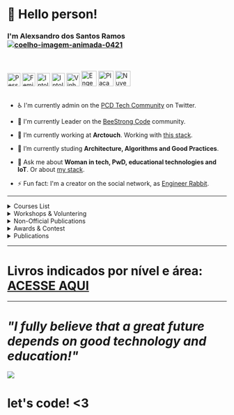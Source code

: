 # 👋 Hello person!
### I'm Alexsandro dos Santos Ramos <a href="https://www.imagensanimadas.com/cat-coelhos-327.htm">  <img src="https://www.imagensanimadas.com/data/media/327/coelho-imagem-animada-0421.gif" border="0" alt="coelho-imagem-animada-0421" /></a>
<br><br>
  <img src="https://cdn.icon-icons.com/icons2/1539/PNG/512/3289564-crippled-person-disabled-person-handicapped-person-hospital-wounded-person_107106.png" border="0" alt="Pessoa com deficiência" height="30" />
<img src="https://cdn-icons-png.flaticon.com/512/1458/1458349.png" border="0" alt="Feminista" height="30" />
<img src="https://img.icons8.com/ios/452/no-gluten.png" border="0" alt="Intolerânte ao Gluten" height="30" />
<img src="https://img.icons8.com/ios/72/non-lactose-food.png" border="0" alt="Intolerânte a lactose" height="30" />
<img src="https://cdn-icons-png.flaticon.com/512/65/65667.png" border="0" alt="Vinho" height="30" />
<img src="https://cdn-icons-png.flaticon.com/512/53/53657.png" border="0" alt="Engenheira" height="35" />
<img src="https://img1.gratispng.com/20180615/qis/kisspng-electronic-engineering-electronics-printed-circuit-pcb-5b23ab69c7dde6.1693969615290642978187.jpg" border="0" alt="Placa de sistemas embarcados" height="35" />
<img src="https://encrypted-tbn0.gstatic.com/images?q=tbn%3AANd9GcSw8u0aPbGeOtNHMC17aBLETfZmkx3fejOfWA&usqp=CAU" border="0" alt="Nuvem de conectividade" height="35" />
<br><br>

- ♿ I'm currently admin on the <a href="https://twitter.com/i/communities/1562276249929539584">PCD Tech Community</a> on Twitter.

- 🐝  I'm currently Leader on the <a href="https://linktr.ee/beestrongcode">BeeStrong Code</a> community.

- 🔭 I’m currently working at **Arctouch**. 
Working with <a href="https://stackshare.io/leticiacoelho/arctouch">this stack</a>.
    
- 🌱 I’m currently studing **Architecture, Algorithms and Good Practices**.
- 💬 Ask me about **Woman in tech, PwD, educational technologies and IoT**. Or about <a href="https://stackshare.io/leticiacoelho/my-stack">my stack</a>.
- ⚡ Fun fact: I'm a creator on the social network, as <a href="https://linktr.ee/engenheira.coelho">Engineer Rabbit</a>.

---- 
<!--START_SECTION:table-->
<details>
<summary>Courses List</summary>


| Course | Place | Hours |
| :---: | :---: | :---: |
| Forum internacional de Software Livre - Internet of Things | Porto Alegre-RS | 60 Hr |
| SBESC - School of Embedded Systems - SBC | João Pessoa-PB | 60 Hr |
| Empretec - Sebrae | Florianópolis-SC | 63 Hr |
| The developers conference - Machine Learning / IOT - GlobalCode | Florianópolis-SC | 33 Hr |
| Introduction to space technologies - INPE | São José dos Campos-SP | 126 Hr |
| Application of Machine Learning Techniques Using R - IFSC | São José-SC | 3 Hr |
| Matlab - IFSC | São José-SC | 66 Hr |
| Hackathon NASA SpaceApps | Florianópolis-SC | 22Hr |
| React Professional| Udemy | 21 Hr |
| Spark AR| Meta official | 8 Hr |

</details>
<details>
<summary>Workshops & Voluntering</summary>


| Role | Topic | Place | Year |
| :---: | :---: | :---: | :---: |
| Teacher | Workshop Arduino - basic | São José-SC | 2015 ~ 2016 |
| Speaker | Workshop Business model canvas - basic | São José-SC | 2016 |
| Teacher | Django Girls | Florianópolis-SC | 2016 |
| Speaker | Brainstorming - basic| São José-SC | 2017 |
| Organizing committee | The developers Conference | Florianópolis-SC | 2017 |
| Teacher | Tia Portal V15 Siemens - For SENAI teachers | Vitória da Conquista-BA | 2018 |
| Mentor Tech & Business | Hackathon Agroup |  Cuiabá, MT | 2019 |
| Mentor Tech & Business | Startup Weekend Woman | Florianópolis-SC | 2019 |
| Speaker | ENTIDV | Florianópolis-SC | 2019 |
| Technical Mentor | Conecta Startup Brazil | Online | 2020 |
| Speaker | O triângulo invertido do front-end | Online - The developers Conference| 2021 |
| Speaker | Desmistificando o Tecniquês | Online - The developers Conference| 2021 |  
| Speaker | [Processos seletivos na área tech: Por onde começar?](https://www.youtube.com/watch?v=gO924Rrj3E0&t=79s) | Online - Google Developers Group| 2021 |
| Speaker | [Entendendo os impostores que dificultam os testes unitários](https://www.youtube.com/watch?v=V-uFjvcbbA0) | Online - Womakers Code| 2021 |  
| Speaker | [Como é trabalhar em uma empresa americana e falar inglês no dia-a-dia?](https://www.youtube.com/watch?v=BR4oQnGC40I) | Online - ArcTouch| 2021 |  
| Speaker | [Programação inclusiva: Como garantir resultados amigaveis para pessoas que usam ferramentas assistivas?](https://www.youtube.com/watch?v=IGAR0-0xjhg) | Online - ArcTouch| 2021 |
| Speaker | [Inclusão e diversidade na tecnologia](https://www.youtube.com/watch?v=KLVaVM67sfo) | Online - Data Master| 2021 |
| Speaker | [Ferramentas e dicas para arrasar no mercado de trabalho](https://www.youtube.com/watch?v=7LqlBbJjFLo&t=143s) | Online - Elas Computação| 2022 |  
| Speaker | [Mulheres que fazem a diferença](https://www.youtube.com/watch?v=yr7xTwOnJmE) | Online - O matuto programador| 2022 |
| Organizing committee and speaker | Wonder Tech - Dev brazillian community | São Paulo-SP | 2022 |  
| Teacher | Git e GitHub | Online - BeeStrong Code | 2022 |
| Speaker | [BATE-PAPO COM UMA ENGENHEIRA DE SOFTWARE - Letícia Coelho](https://www.youtube.com/watch?v=zFgvf6AUgbI&t=63s) | Online - OnlyTechFans | 2022|
| Speaker | [ Histórias secretas da Engenheira Coelho (feat. Letícia Coelho)](https://anchor.fm/vidadeprogramador/episodes/Episdio-45---Histrias-secretas-da-Engenheira-Coelho-feat--Letcia-Coelho-e1lm63h) | Online - The Developer's Life | 2022 |
    
</details>

<details>
<summary>Non-Official Publications</summary>


| Topic | Date |
| :---: | :---: |   
| [25 jogos para aprender programação](https://www.linkedin.com/pulse/25-jogos-para-aprender-programa%C3%A7%C3%A3o-leticia-coelho/) | 09/2022 |    
| [8 Dicas para facilitar o onboarding Dev em projetos](https://www.linkedin.com/pulse/8-dicas-para-facilitar-o-onboarding-dev-em-projetos-leticia-coelho/) | 09/2022 |
| [10 projetos back-end para implementar e ter um portfólio que vai além do CRUD](https://www.linkedin.com/pulse/10-projetos-back-end-para-implementar-e-ter-um-portf%C3%B3lio-coelho/) | 07/2022 |
| [5 tarefas que você precisa fazer antes dos testes de fit cultural](https://www.linkedin.com/pulse/5-tarefas-que-voc%C3%AA-precisa-fazer-antes-dos-testes-de-fit-coelho/) | 07/2022 |
| [✨ 40 FERRAMENTAS para aprender a programar usando o celular](https://www.linkedin.com/pulse/40-ferramentas-para-aprender-programar-usando-o-celular-coelho/) | 05/2022 |
| [✨ 21 FERRAMENTAS que ajudam a fazer documentação de software](https://www.linkedin.com/pulse/21-ferramentas-que-ajudam-fazer-documenta%C3%A7%C3%A3o-de-software-coelho/) | 04/2022 |      
| [14 dicas para ir bem em testes técnicos de projeto](https://www.linkedin.com/pulse/14-dicas-para-ir-bem-em-testes-t%C3%A9cnicos-de-projeto-leticia-coelho/) | 04/2021 |
| [💡 12 DICAS que vão te ajudar nos testes técnicos práticos acompanhados (Hands-On)](https://www.linkedin.com/pulse/12-dicas-que-v%C3%A3o-te-ajudar-nos-testes-t%C3%A9cnicos-pr%C3%A1ticos-coelho/) | 04/2021 |
| [⭐ 20 PERGUNTAS QUE VOCÊ PRECISA saber responder nas entrevistas técnicas](https://www.linkedin.com/pulse/20-perguntas-que-voc%C3%AA-precisa-saber-responder-nas-t%C3%A9cnicas-coelho/) | 04/2021 |
| [⭐ 20 PERGUNTAS PARA FAZER nas entrevistas técnicas](https://www.linkedin.com/pulse/20-perguntas-para-fazer-nas-entrevistas-t%C3%A9cnicas-leticia-coelho/) | 04/2021 |
| [80 ideias de projetos para usar no seu portfolio](https://www.linkedin.com/pulse/80-ideias-de-projetos-para-usar-seu-portfolio-leticia-coelho/) | 04/2021 |
| [8 Motivos que fazem você não passar para uma vaga tech](https://www.linkedin.com/pulse/8-motivos-que-fazem-voc%C3%AA-n%C3%A3o-passar-para-uma-vaga-tech-coelho/) | 04/2021 |
| [Fazer ou não fazer faculdade para trabalhar na área de tecnologia?](https://www.linkedin.com/pulse/fazer-ou-n%C3%A3o-faculdade-para-trabalhar-na-%C3%A1rea-t%C3%A9cnica-coelho/) | 03/2022 | 
| [O dia-a-dia dos devs. Quais são as principais reuniões ?](https://www.linkedin.com/pulse/o-dia-a-dia-dos-devs-quais-s%C3%A3o-principais-reuni%C3%B5es-leticia-coelho/) | 01/2022 |    
| [Como debater ideias de forma produtiva. No trabalho ou no Linkedin](https://www.linkedin.com/pulse/como-debater-ideias-de-forma-produtiva-trabalho-ou-linkedin-coelho/) | 10/2021 |
| [Dicas para conseguir seu primeiro emprego como Dev](https://www.linkedin.com/pulse/dicas-para-conseguir-seu-primeiro-emprego-como-dev-leticia-coelho/) | 10/2021 |  
| [O Facebook quebrou? Uma abordagem para pessoas não técnicas](https://www.linkedin.com/pulse/o-facebook-quebrou-uma-abordagem-para-pessoas-n%C3%A3o-t%C3%A9cnicas-coelho/) | 10/2021 | 
| [Dicas para conseguir seu primeiro emprego como Dev](https://www.linkedin.com/pulse/dicas-para-conseguir-seu-primeiro-emprego-como-dev-leticia-coelho/) | 10/2021 |
| [8 Dicas para facilitar o onboarding Dev em projetos](https://www.linkedin.com/pulse/8-dicas-para-facilitar-o-onboarding-dev-em-projetos-leticia-coelho/) | 09/2021 |
| [Dicas de dev para você escolher o melhor framework](https://medium.com/arctouch/dicas-de-dev-para-voc%C3%AA-escolher-o-melhor-framework-5f4c6e7cfe55) | 09/2021 |
| [6 Boas práticas para utilizar no code review](https://www.linkedin.com/pulse/6-boas-pr%C3%A1ticas-para-utilizar-code-review-leticia-coelho/) | 09/2021 |
| [Boas práticas para GIT](https://www.linkedin.com/pulse/boas-pr%C3%A1ticas-para-git-leticia-coelho/) | 07/2021 |
| [Os 2 erros mais comuns no desenvolvimento de softwares. Será que você já cometeu algum deles?](https://leticiarabbit.medium.com/os-2-erros-mais-comuns-no-desenvolvimento-de-softwares-ser%C3%A1-que-voc%C3%AA-j%C3%A1-cometeu-algum-deles-5637a143ed54) | 06/2021 |
| [Refactoring Cycle para projetos sem tempo para refactoring](https://leticiarabbit.medium.com/refactoring-cycle-para-projetos-sem-tempo-para-refactoring-e74e27d2187b) | 06/2021 |
| [Documentação técnica](https://leticiarabbit.medium.com/documenta%C3%A7%C3%A3o-t%C3%A9cnica-ce263eca6803) | 03/2021 |
| [Resumo de comandos Git](https://leticiarabbit.medium.com/resumo-de-comandos-git-87e7c3a2b25e) | 03/2021 |  
| [Clean Code — Code Smells](https://leticiarabbit.medium.com/clean-code-code-smells-6931cfc4eff4) | 03/2021 |  
| [Empresa de produto ou consultoria, qual é o melhor para sua carreira?](https://medium.com/arctouch/empresa-de-produto-ou-consultoria-qual-%C3%A9-o-melhor-para-sua-carreira-5ff0bb43fe16) | 02/2021 |    
| [O agro é Pop, mas ainda não é Tech.](https://www.linkedin.com/pulse/o-agro-%C3%A9-pop-mas-ainda-n%C3%A3o-tech-leticia-coelho/) | 11/2019 |
| [Aquitetura IoT - Um visão em camadas](https://www.linkedin.com/pulse/aquitetura-iot-um-vis%C3%A3o-em-camadas-leticia-coelho/) | 08/2019 |  
  
</details>

<details>
<summary>Awards & Contest</summary>


| Topic | Grand |
| :---: | :---: |
| Second place at the IFSC Innovative Ideas Contest | 7.000,00 BRL grand |
| Final step at the Sinapses of Innovation Contest | Innovation & Entrepreuner training |
| Final step at Intel Embedded Systems Competition | Embedded Systems training |

</details>

<details>
<summary>Publications</summary>


| Topic | Type | Symposium | Place |
| :---: | :---: | :---: | :---: |
| Gestão de Produtos como você nunca viu - Artigo: Entendendo o Tecniquês | Article in Book | Comunidade Mulheres de Produto | Comunidade Onine|  
| TKmed - Medication aid system | Extended abstract | VI Brazilian Symposium on Computing Systems Engineering | João Pessoa-PB |
| TKmed - Sistema de auxílio à medicação | Abstract | Mostra Científico Cultural | São José-SC|
| Differentiating simulations and real (remote) experiments. | Full paper | 5th International Conference on Technological Ecosystems for Enhancing Multiculturality | Cádiz, Espanha|
| Estudo Comparativo entre Laboratórios Remotos e Simuladores.| Chapter | TICAI 2017 - TICs para el Aprendizaje de la Ingeniería. | ISBN 978-84-8158-774-6 ©IEEE|
| Simulação da operação e comunicação de uma carga útil baseada na Sonda de Langmuir com o OBC do NanosatC-Br2.| Full paper | 9° Workshop on Space Engineering and Technology. | São José dos Campos-SP |

</details>

--------

# Livros indicados por nível e área: [ACESSE AQUI](https://github.com/engenheiracoelho/engenheiracoelho/blob/master/LivrosIndicados.md)

--------

 # <i> "I fully believe that a great future depends on good technology and education!"</i> 
 
 <p align="left">
  <img src=https://64.media.tumblr.com/tumblr_lz2rp0DJiS1qcla63o1_400.gifv> 
</p>


# let's code! <3

